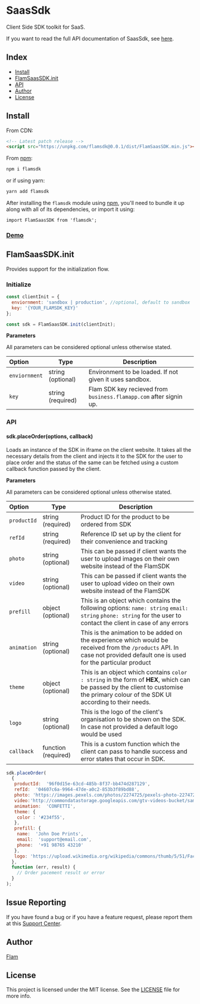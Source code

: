 # SaasSdk

Client Side SDK toolkit for SaaS.

If you want to read the full API documentation of SaasSdk, see [here](<[https://business.flamapp.com](https://business.flamapp.com/)>).

## Index

- [Install](#install)
- [FlamSaasSDK.init](#FlamSaasSDK.init)
- [API](#API)
- [Author](#author)
- [License](#license)

## Install

From CDN:

```html
<!-- Latest patch release -->
<script src="https://unpkg.com/flamsdk@0.0.1/dist/FlamSaasSDK.min.js"></script>
```

From [npm](<[https://npmjs.org](https://npmjs.org/)>):

```sh
npm i flamsdk
```

or if using yarn:

```sh
yarn add flamsdk
```

After installing the `flamsdk` module using [npm](<[https://npmjs.org](https://npmjs.org/)>), you'll need to bundle it up along with all of its dependencies, or import it using:

```
import FlamSaasSDK from 'flamsdk';
```

### [Demo](https://homingos.github.io/saas-SDK/examples/vanilla-js/)

## FlamSaasSDK.init

Provides support for the initialization flow.

### Initialize

```js
const clientInit = {
  enviornment: 'sandbox | production', //optional, default to sandbox
  key: '{YOUR_FLAMSDK_KEY}'
};

const sdk = FlamSaasSDK.init(clientInit);
```

**Parameters**

All parameters can be considered optional unless otherwise stated.

| Option        | Type              | Description                                                        |
| :------------ | ----------------- | ------------------------------------------------------------------ |
| `enviornment` | string (optional) | Environment to be loaded. If not given it uses sandbox.            |
| `key`         | string (required) | Flam SDK key recieved from `business.flamapp.com` after signin up. |

### API

#### sdk.placeOrder(options, callback)

Loads an instance of the SDK in iframe on the client website. It takes all the necessary details from the client and injects it to the SDK for the user to place order and the status of the same can be fetched using a custom callback function passed by the client.

**Parameters**

All parameters can be considered optional unless otherwise stated.

| Option      | Type                | Description                                                                                                                                                                         |
| :---------- | ------------------- | ----------------------------------------------------------------------------------------------------------------------------------------------------------------------------------- |
| `productId` | string (required)   | Product ID for the product to be ordered from SDK                                                                                                                                   |
| `refId`     | string (required)   | Reference ID set up by the client for their convenience and tracking                                                                                                                |
| `photo`     | string (optional)   | This can be passed if client wants the user to upload images on their own website instead of the FlamSDK                                                                            |
| `video`     | string (optional)   | This can be passed if client wants the user to upload video on their own website instead of the FlamSDK                                                                             |
| `prefill`   | object (optional)   | This is an object which contains the following options: `name: string` `email: string` `phone: string` for the user to contact the client in case of any errors                     |
| `animation` | string (optional)   | This is the animation to be added on the experience which would be received from the `/products` API. In case not provided default one is used for the particular product           |
| `theme`     | object (optional)   | This is an object which contains `color : string` in the form of **HEX**, which can be passed by the client to customise the primary colour of the SDK UI according to their needs. |
| `logo`      | string (optional)   | This is the logo of the client's organisation to be shown on the SDK. In case not provided a default logo would be used                                                             |
| `callback`  | function (required) | This is a custom function which the client can pass to handle success and error states that occur in SDK.                                                                           |

```js
sdk.placeOrder(
  {
   productId:  '96f0d15e-63cd-485b-8f37-bb474d287129',
   refId:  '04607c6a-9964-47de-a0c2-853b3f89bd88',
   photo: 'https://images.pexels.com/photos/2274725/pexels-photo-2274725.jpeg',
   video:'http://commondatastorage.googleapis.com/gtv-videos-bucket/sample/BigBuckBunny.mp4',
   animation:  'CONFETTI',
   theme: {
	color : '#234f55',
   },
   prefill: {
	name:  'John Doe Prints',
	email:  'support@email.com',
	phone:  '+91 98765 43210'
   },
   logo: 'https://upload.wikimedia.org/wikipedia/commons/thumb/5/51/Facebook_f_logo_%282019%29.svg/2048px-Facebook_f_logo_%282019%29.svg.png
  },
  function (err, result) {
    // Order pacement result or error
  }
);
```

## Issue Reporting

If you have found a bug or if you have a feature request, please report them at this [Support Center](<[https://help.flamapp.com](https://help.flamapp.com/)>).

## Author

[Flam](<[https://flamapp.com/](https://flamapp.com/)>)

## License

This project is licensed under the MIT license. See the [LICENSE](LICENSE) file for more info.

<!-- Vaaaaarrrrsss -->

[npm-image]: [https://img.shields.io/npm/v/auth0-js.svg?style=flat-square](https://img.shields.io/npm/v/auth0-js.svg?style=flat-square)
[npm-url]: [https://npmjs.org/package/auth0-js](https://npmjs.org/package/auth0-js)
[circleci-image]: [https://img.shields.io/circleci/project/github/auth0/auth0.js.svg?branch=master&style=flat-square](https://img.shields.io/circleci/project/github/auth0/auth0.js.svg?branch=master&style=flat-square)
[circleci-url]: [https://circleci.com/gh/auth0/auth0.js](https://circleci.com/gh/auth0/auth0.js)
[codecov-image]: [https://img.shields.io/codecov/c/github/auth0/auth0.js/master.svg?style=flat-square](https://img.shields.io/codecov/c/github/auth0/auth0.js/master.svg?style=flat-square)
[codecov-url]: [https://codecov.io/github/auth0/auth0.js?branch=master](https://codecov.io/github/auth0/auth0.js?branch=master)
[license-image]: [https://img.shields.io/npm/l/auth0-js.svg?style=flat-square](https://img.shields.io/npm/l/auth0-js.svg?style=flat-square)
[license-url]: #license
[downloads-image]: [https://img.shields.io/npm/dm/auth0-js.svg?style=flat-square](https://img.shields.io/npm/dm/auth0-js.svg?style=flat-square)
[downloads-url]: [https://npmjs.org/package/auth0-js](https://npmjs.org/package/auth0-js)
